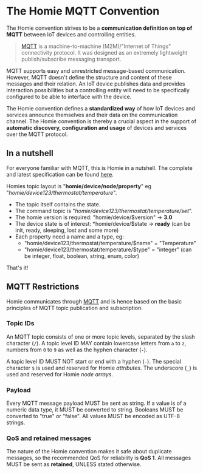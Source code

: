 # The Homie MQTT Convention

The Homie convention strives to be a **communication definition on top of MQTT** between IoT devices and controlling entities.

> [MQTT](http://mqtt.org) is a machine-to-machine (M2M)/"Internet of Things" connectivity protocol.
> It was designed as an extremely lightweight publish/subscribe messaging transport.

MQTT supports easy and unrestricted message-based communication.
However, MQTT doesn't define the structure and content of these messages and their relation.
An IoT device publishes data and provides interaction possibilities but a controlling entity will need to be specifically configured to be able to interface with the device.

The Homie convention defines a **standardized way** of how IoT devices and services announce themselves and their data on the communication channel.
The Homie convention is thereby a crucial aspect in the support of **automatic discovery, configuration and usage** of devices and services over the MQTT protocol.

## In a nutshell

For everyone familiar with MQTT, this is Homie in a nutshell. The complete and latest specification can be found [here](https://homieiot.github.io/spec-core-latest/).

Homies topic layout is "**homie/device/node/property**" eg "*homie/device123/thermostat/temperature*".

* The topic itself contains the state.
* The command topic is "*homie/device123/thermostat/temperature/set*".
* The homie version is required: "homie/device/$version" → **3.0**
* The device state is of interest: *homie/device/$state → **ready** (can be init, ready, sleeping, lost and some more)
* Each property need a name and a type, eg:
  * "homie/device123/thermostat/temperature/$name" = "Temperature"
  * "homie/device123/thermostat/temperature/$type" = "integer" (can be integer, float, boolean, string, enum, color)

That's it!

## MQTT Restrictions

Homie communicates through [MQTT](http://mqtt.org) and is hence based on the basic principles of MQTT topic publication and subscription.

### Topic IDs

An MQTT topic consists of one or more topic levels, separated by the slash character (`/`).
A topic level ID MAY contain lowercase letters from `a` to `z`, numbers from `0` to `9` as well as the hyphen character (`-`).

A topic level ID MUST NOT start or end with a hyphen (`-`).
The special character `$` is used and reserved for Homie *attributes*.
The underscore (`_`) is used and reserved for Homie *node arrays*.

### Payload

Every MQTT message payload MUST be sent as string.
If a value is of a numeric data type, it MUST be converted to string.
Booleans MUST be converted to "true" or "false".
All values MUST be encoded as UTF-8 strings. 

### QoS and retained messages

The nature of the Homie convention makes it safe about duplicate messages, so the recommended QoS for reliability is **QoS 1**.
All messages MUST be sent as **retained**, UNLESS stated otherwise.

